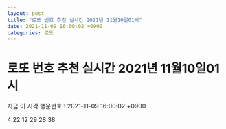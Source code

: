 ```yaml
---
layout: post
title: "로또 번호 추천 실시간 2021년 11월10일01시"
date: 2021-11-09 16:00:02 +0900
categories: 로또
---
```


# 로또 번호 추천 실시간 2021년 11월10일01시

지금 이 시각 행운번호!! 2021-11-09 16:00:02 +0900

 4  22  12  29  28  38 

